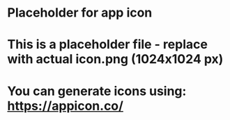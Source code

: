 # Placeholder for app icon
# This is a placeholder file - replace with actual icon.png (1024x1024 px)
# You can generate icons using: https://appicon.co/
